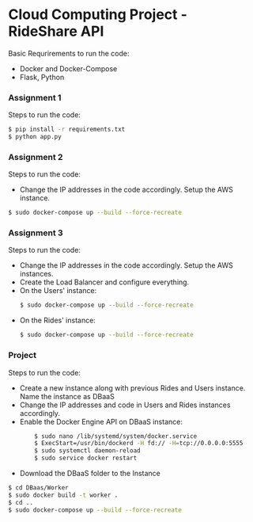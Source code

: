 # Cloud Computing Project - RideShare API

Basic Requrirements to run the code:
- Docker and Docker-Compose
- Flask, Python


### Assignment 1
Steps to run the code:
```sh
$ pip install -r requirements.txt
$ python app.py
```

### Assignment 2
Steps to run the code:
- Change the IP addresses in the code accordingly. Setup the AWS instance.
```sh
$ sudo docker-compose up --build --force-recreate
```

### Assignment 3
Steps to run the code:
- Change the IP addresses in the code accordingly. Setup the AWS instances.
- Create the Load Balancer and configure everything.
- On the Users' instance: 
    ```sh
    $ sudo docker-compose up --build --force-recreate
    ```
- On the Rides' instance: 
    ```sh
    $ sudo docker-compose up --build --force-recreate
    ```
    
### Project
Steps to run the code:
- Create a new instance along with previous Rides and Users instance. Name the instance as DBaaS
- Change the IP addresses and code in Users and Rides instances accordingly.
- Enable the Docker Engine API on DBaaS instance:
    ```sh
        $ sudo nano /lib/systemd/system/docker.service
        $ ExecStart=/usr/bin/dockerd -H fd:// -H=tcp://0.0.0.0:5555
        $ sudo systemctl daemon-reload
        $ sudo service docker restart
    ```
- Download the DBaaS folder to the Instance
```sh
$ cd DBaas/Worker
$ sudo docker build -t worker .
$ cd ..
$ sudo docker-compose up --build --force-recreate
```
